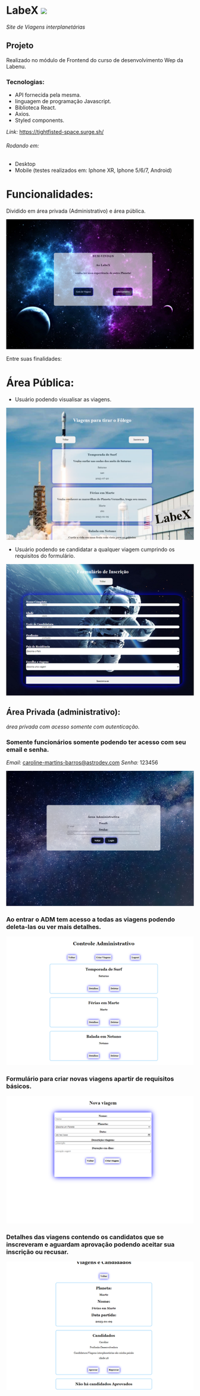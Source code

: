 # LabeX ![]("./src/Pages/imagens/favicon_io/favicon-32x32.png")

*Site de Viagens interplanetárias*

## Projeto
Realizado no módulo de Frontend do curso de desenvolvimento Wep da Labenu.

### Tecnologias:
- API fornecida pela mesma.
- linguagem de programação Javascript.
- Biblioteca React.
- Axios.
- Styled components.

*Link:*
https://tightfisted-space.surge.sh/


###### Rodando em:
- Desktop 
- Mobile (testes realizados em: Iphone XR, Iphone 5/6/7, Android) 

# Funcionalidades:
Dividido em área privada (Administrativo) e área pública.

![](./src/Pages/imagens/Readme/HomePage.png)

Entre suas finalidades:

# Área Pública:

- Usuário podendo visualisar as viagens.

![](./src/Pages/imagens/Readme/ListTrip.png)

- Usuário podendo se candidatar a qualquer viagem cumprindo os requisitos do formulário.

![](./src/Pages/imagens/Readme/FormPage.png)

## Área Privada (administrativo):

 *área privada com acesso somente com autenticação.*

### Somente funcionários somente podendo ter acesso com seu email e senha.
*Email:*
caroline-martins-barros@astrodev.com
*Senha:*
123456

![](./src/Pages/imagens/Readme/LoginAdm.png)

### Ao entrar o ADM tem acesso a todas as viagens podendo deleta-las ou ver mais detalhes.

![](./src/Pages/imagens/Readme/ListAdm.png)

### Formulário para criar novas viagens apartir de requisitos básicos.

![](./src/Pages/imagens/Readme/CreateTrip.png)

### Detalhes das viagens contendo os candidatos que se inscreveram e aguardam aprovação podendo aceitar sua inscrição ou recusar.

![](./src/Pages/imagens/Readme/TripDetail.png)


